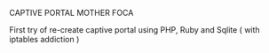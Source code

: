 CAPTIVE PORTAL MOTHER FOCA


First try of re-create captive portal using PHP, Ruby and Sqlite ( with iptables addiction )
